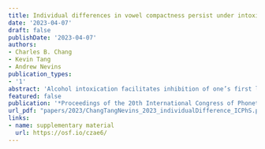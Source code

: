 ```yaml
---
title: Individual differences in vowel compactness persist under intoxication across first and second languages
date: '2023-04-07'
draft: false
publishDate: '2023-04-07'
authors:
- Charles B. Chang
- Kevin Tang
- Andrew Nevins
publication_types:
- '1'
abstract: 'Alcohol intoxication facilitates inhibition of one’s first language (L1) ego, which may lead to reduced individual differences among second language (L2) speakers under intoxication. This study examined whether, compared to speaking while sober, speaking while intoxicated would reduce individual differences in the acoustic compactness of vowel categories in sequential bilinguals exemplifying diverse L1–L2 pairs (German–English, Korean–English). Vowel compactness in F1 X F2 space varied by language (German, Korean, English) and by vowel, and was generally lower in intoxicated compared to sober speech, both across languages and throughout a bilingual’s language repertoire. Crucially, however, there was still a wide range in compactness under intoxication; furthermore, individuals with more compact vowels while sober also produced more compact vowels while intoxicated, in both L1 and L2. Taken together, these findings show patterned variability of vowel compactness, suggesting that articulatory precision is an individual-difference dimension that persists across speaking conditions and throughout the repertoire.'
featured: false
publication: '*Proceedings of the 20th International Congress of Phonetic Sciences, Prague, Czech Republic 2023*'
url_pdf: "papers/2023/ChangTangNevins_2023_individualDifference_ICPhS.pdf"
links: 
- name: supplementary material
  url: https://osf.io/czae6/
---
```


